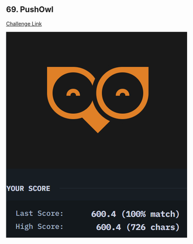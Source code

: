 ## 69. PushOwl  
[Challenge Link](https://cssbattle.dev/play/69)  

![Question](../../images/69.png)